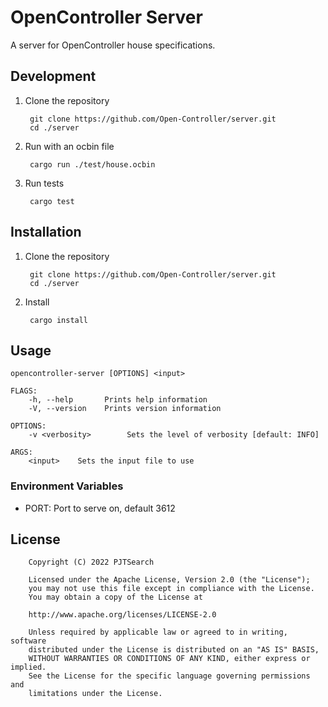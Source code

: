 # OpenController Server

A server for OpenController house specifications.

## Development

1. Clone the repository

        git clone https://github.com/Open-Controller/server.git
        cd ./server

2. Run with an ocbin file

        cargo run ./test/house.ocbin

3. Run tests

        cargo test

## Installation

1. Clone the repository

        git clone https://github.com/Open-Controller/server.git
        cd ./server

2. Install

        cargo install

## Usage

    opencontroller-server [OPTIONS] <input>

    FLAGS:
        -h, --help       Prints help information
        -V, --version    Prints version information

    OPTIONS:
        -v <verbosity>        Sets the level of verbosity [default: INFO]

    ARGS:
        <input>    Sets the input file to use

### Environment Variables

- PORT: Port to serve on, default 3612

## License

        Copyright (C) 2022 PJTSearch

        Licensed under the Apache License, Version 2.0 (the "License");
        you may not use this file except in compliance with the License.
        You may obtain a copy of the License at

        http://www.apache.org/licenses/LICENSE-2.0

        Unless required by applicable law or agreed to in writing, software
        distributed under the License is distributed on an "AS IS" BASIS,
        WITHOUT WARRANTIES OR CONDITIONS OF ANY KIND, either express or implied.
        See the License for the specific language governing permissions and
        limitations under the License.
